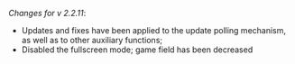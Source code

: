 _Changes for v 2.2.11_:
- Updates and fixes have been applied to the update polling mechanism, as well as to other auxiliary functions;
- Disabled the fullscreen mode; game field has been decreased

